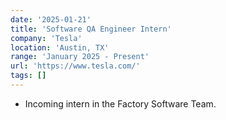 ```yaml
---
date: '2025-01-21'
title: 'Software QA Engineer Intern'
company: 'Tesla'
location: 'Austin, TX'
range: 'January 2025 - Present'
url: 'https://www.tesla.com/'
tags: []
---
```



- Incoming intern in the Factory Software Team.
